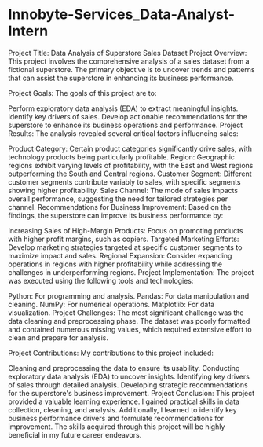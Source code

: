 # Innobyte-Services_Data-Analyst-Intern
Project Title: Data Analysis of Superstore Sales Dataset
Project Overview:
This project involves the comprehensive analysis of a sales dataset from a fictional superstore. The primary objective is to uncover trends and patterns that can assist the superstore in enhancing its business performance.

Project Goals:
The goals of this project are to:

Perform exploratory data analysis (EDA) to extract meaningful insights.
Identify key drivers of sales.
Develop actionable recommendations for the superstore to enhance its business operations and performance.
Project Results:
The analysis revealed several critical factors influencing sales:

Product Category: Certain product categories significantly drive sales, with technology products being particularly profitable.
Region: Geographic regions exhibit varying levels of profitability, with the East and West regions outperforming the South and Central regions.
Customer Segment: Different customer segments contribute variably to sales, with specific segments showing higher profitability.
Sales Channel: The mode of sales impacts overall performance, suggesting the need for tailored strategies per channel.
Recommendations for Business Improvement:
Based on the findings, the superstore can improve its business performance by:

Increasing Sales of High-Margin Products: Focus on promoting products with higher profit margins, such as copiers.
Targeted Marketing Efforts: Develop marketing strategies targeted at specific customer segments to maximize impact and sales.
Regional Expansion: Consider expanding operations in regions with higher profitability while addressing the challenges in underperforming regions.
Project Implementation:
The project was executed using the following tools and technologies:

Python: For programming and analysis.
Pandas: For data manipulation and cleaning.
NumPy: For numerical operations.
Matplotlib: For data visualization.
Project Challenges:
The most significant challenge was the data cleaning and preprocessing phase. The dataset was poorly formatted and contained numerous missing values, which required extensive effort to clean and prepare for analysis.

Project Contributions:
My contributions to this project included:

Cleaning and preprocessing the data to ensure its usability.
Conducting exploratory data analysis (EDA) to uncover insights.
Identifying key drivers of sales through detailed analysis.
Developing strategic recommendations for the superstore's business improvement.
Project Conclusion:
This project provided a valuable learning experience. I gained practical skills in data collection, cleaning, and analysis. Additionally, I learned to identify key business performance drivers and formulate recommendations for improvement. The skills acquired through this project will be highly beneficial in my future career endeavors.
